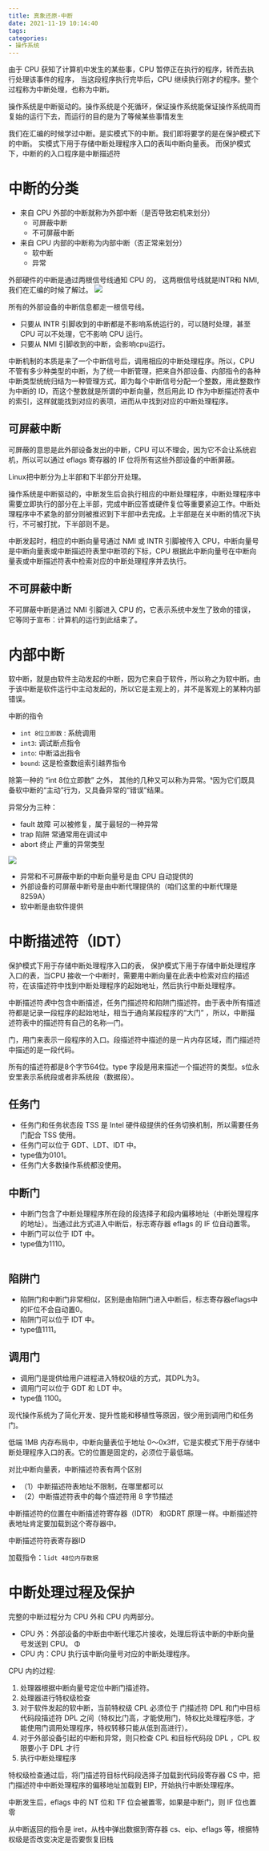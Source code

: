 ```yaml
---
title: 真象还原-中断
date: 2021-11-19 10:14:40
tags:
categories:
- 操作系统
---
```


由于 CPU 获知了计算机中发生的某些事，CPU 暂停正在执行的程序，转而去执行处理该事件的程序， 当这段程序执行完毕后，CPU 继续执行刚才的程序。整个过程称为中断处理，也称为中断。

操作系统是中断驱动的。操作系统是个死循环，保证操作系统能保证操作系统周而复始的运行下去，而运行的目的是为了等候某些事情发生

我们在汇编的时候学过中断。是实模式下的中断。我们即将要学的是在保护模式下的中断。 实模式下用于存储中断处理程序入口的表叫中断向量表。 而保护模式下，中断的的入口程序是中断描述符

# 中断的分类
* 来自 CPU 外部的中断就称为外部中断（是否导致宕机来划分）
    * 可屏蔽中断 
    * 不可屏蔽中断
* 来自 CPU 内部的中断称为内部中断（否正常来划分）
  * 软中断
  * 异常

外部硬件的中断是通过两根信号线通知 CPU 的， 这两根信号线就是INTR和 NMI,我们在汇编的时候了解过。
![](20211119180823.jpg)

所有的外部设备的中断信息都走一根信号线。

* 只要从 INTR 引脚收到的中断都是不影响系统运行的，可以随时处理，甚至 CPU 可以不处理，它不影响 CPU 运行。
* 只要从 NMI 引脚收到的中断，会影响cpu运行。


中断机制的本质是来了一个中断信号后，调用相应的中断处理程序。所以，CPU 不管有多少种类型的中断，为了统一中断管理，把来自外部设备、内部指令的各种中断类型统统归结为一种管理方式，即为每个中断信号分配一个整数，用此整数作为中断的 ID，而这个整数就是所谓的中断向量，然后用此 ID 作为中断描述符表中的索引，这样就能找到对应的表项，进而从中找到对应的中断处理程序。
## 可屏蔽中断
可屏蔽的意思是此外部设备发出的中断，CPU 可以不理会，因为它不会让系统宕机，所以可以通过 eflags 寄存器的 IF 位将所有这些外部设备的中断屏蔽。

Linux把中断分为上半部和下半部分开处理。

操作系统是中断驱动的，中断发生后会执行相应的中断处理程序，中断处理程序中需要立即执行的部分在上半部，完成中断应答或硬件复位等重要紧迫工作。中断处理程序中不紧急的部分则被推迟到下半部中去完成。上半部是在关中断的情况下执行，不可被打扰，下半部则不是。

中断发起时，相应的中断向量号通过 NMI 或 INTR 引脚被传入 CPU，中断向量号是中断向量表或中断描述符表里中断项的下标，CPU 根据此中断向量号在中断向量表或中断描述符表中检索对应的中断处理程序并去执行。

## 不可屏蔽中断
不可屏蔽中断是通过 NMI 引脚进入 CPU 的，它表示系统中发生了致命的错误，它等同于宣布：计算机的运行到此结束了。

# 内部中断
软中断，就是由软件主动发起的中断，因为它来自于软件，所以称之为软中断。由于该中断是软件运行中主动发起的，所以它是主观上的，并不是客观上的某种内部错误。

中断的指令
* `int 8位立即数` : 系统调用
* `int3`: 调试断点指令
* `into`: 中断溢出指令
* `bound`: 这是检查数组索引越界指令

除第一种的 “int 8位立即数” 之外， 其他的几种又可以称为异常。ˢ因为它们既具备软中断的“主动”行为，又具备异常的“错误”结果。

异常分为三种：
* fault 故障 可以被修复，属于最轻的一种异常
* trap  陷阱 常通常用在调试中
* abort 终止 严重的异常类型
  
![](20211119185242.jpg)

* 异常和不可屏蔽中断的中断向量号是由 CPU 自动提供的
* 外部设备的可屏蔽中断号是由中断代理提供的（咱们这里的中断代理是 8259A） 
* 软中断是由软件提供

# 中断描述符（IDT）
保护模式下用于存储中断处理程序入口的表， 保护模式下用于存储中断处理程序入口的表，当CPU 接收一个中断时，需要用中断向量在此表中检索对应的描述符，在该描述符中找到中断处理程序的起始地址，然后执行中断处理程序。

中断描述符*表*中包含中断描述，任务门描述符和陷阱门描述符。由于表中所有描述符都是记录一段程序的起始地址，相当于通向某段程序的“大门” ，所以，中断描述符表中的描述符有自己的名称—门。

门，用门来表示一段程序的入口。段描述符中描述的是一片内存区域，而门描述符中描述的是一段代码。

所有的描述符都是8个字节64位。type 字段是用来描述一个描述符的类型。s位永安里表示系统段或者非系统段（数据段）。


## 任务门
* 任务门和任务状态段 TSS 是 Intel 硬件级提供的任务切换机制，所以需要任务门配合 TSS 使用。
* 任务门可以位于 GDT、LDT、IDT 中。
* type值为0101。
* 任务门大多数操作系统都没使用。
![]() 

## 中断门
* 中断门包含了中断处理程序所在段的段选择子和段内偏移地址（中断处理程序的地址）。当通过此方式进入中断后，标志寄存器 eflags 的 IF 位自动置零。
* 中断门可以位于 IDT 中。
* type值为1110。

![]() 


## 陷阱门
* 陷阱门和中断门非常相似，区别是由陷阱门进入中断后，标志寄存器eflags中的IF位不会自动置0。
* 陷阱门可以位于 IDT 中。
* type值1111。


## 调用门
* 调用门是提供给用户进程进入特权0级的方式，其DPL为3。
* 调用门可以位于 GDT 和 LDT 中。
* type值 1100。

现代操作系统为了简化开发、提升性能和移植性等原因，很少用到调用门和任务门。

<!-- TODO: 中断向量表内存图 -->

低端 1MB 内存布局中，中断向量表位于地址 0～0x3ff，它是实模式下用于存储中断处理程序入口的表。它的位置是固定的，必须位于最低端。

对比中断向量表，中断描述符表有两个区别
* （1）中断描述符表地址不限制，在哪里都可以
* （2）中断描述符表中的每个描述符用 8 字节描述
  
中断描述符的位置在中断描述符寄存器（IDTR） 和GDRT 原理一样。中断描述符表地址肯定要加载到这个寄存器中。

中断描述符符表寄存器ID
![]( ) 

加载指令：`lidt 48位内存数据`

# 中断处理过程及保护

完整的中断过程分为 CPU 外和 CPU 内两部分。

* CPU 外：外部设备的中断由中断代理芯片接收，处理后将该中断的中断向量号发送到 CPU。 Φ
* CPU 内：CPU 执行该中断向量号对应的中断处理程序。

CPU 内的过程: 
1. 处理器根据中断向量号定位中断门描述符。
2. 处理器进行特权级检查
  1. 对于软件发起的软中断，当前特权级 CPL 必须位于 门描述符 DPL 和门中目标代码段描述符 DPL 之间（特权比门高，才能使用门，特权比处理程序低，才能使用门调用处理程序，特权转移只能从低到高进行）。
  2. 对于外部设备引起的中断和异常，则只检查 CPL 和目标代码段 DPL ，CPL 权限要小于 DPL 才行
3. 执行中断处理程序

特权级检查通过后，将门描述符目标代码段选择子加载到代码段寄存器 CS 中，把门描述符中中断处理程序的偏移地址加载到 EIP，开始执行中断处理程序。

中断发生后，eflags 中的 NT 位和 TF 位会被置零，如果是中断门，则 IF 位也置零

从中断返回的指令是 iret，从栈中弹出数据到寄存器 cs、eip、eflags 等，根据特权级是否改变决定是否要恢复旧栈

